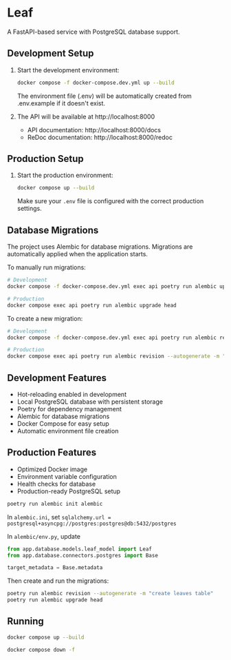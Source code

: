 # Leaf

A FastAPI-based service with PostgreSQL database support.

## Development Setup

1. Start the development environment:
   ```bash
   docker compose -f docker-compose.dev.yml up --build
   ```
   The environment file (.env) will be automatically created from .env.example if it doesn't exist.

2. The API will be available at http://localhost:8000
   - API documentation: http://localhost:8000/docs
   - ReDoc documentation: http://localhost:8000/redoc

## Production Setup

1. Start the production environment:
   ```bash
   docker compose up --build
   ```
   Make sure your `.env` file is configured with the correct production settings.

## Database Migrations

The project uses Alembic for database migrations. Migrations are automatically applied when the application starts.

To manually run migrations:

```bash
# Development
docker compose -f docker-compose.dev.yml exec api poetry run alembic upgrade head

# Production
docker compose exec api poetry run alembic upgrade head
```

To create a new migration:

```bash
# Development
docker compose -f docker-compose.dev.yml exec api poetry run alembic revision --autogenerate -m "description of changes"

# Production
docker compose exec api poetry run alembic revision --autogenerate -m "description of changes"
```

## Development Features

- Hot-reloading enabled in development
- Local PostgreSQL database with persistent storage
- Poetry for dependency management
- Alembic for database migrations
- Docker Compose for easy setup
- Automatic environment file creation

## Production Features

- Optimized Docker image
- Environment variable configuration
- Health checks for database
- Production-ready PostgreSQL setup

```bash
poetry run alembic init alembic 
```

In `alembic.ini`, set `sqlalchemy.url = postgresql+asyncpg://postgres:postgres@db:5432/postgres`

In `alembic/env.py`, update

```python
from app.database.models.leaf_model import Leaf
from app.database.connectors.postgres import Base

target_metadata = Base.metadata
```

Then create and run the migrations:

```bash
poetry run alembic revision --autogenerate -m "create leaves table"
poetry run alembic upgrade head
```

## Running

```bash
docker compose up --build
```

```bash
docker compose down -f  
```
